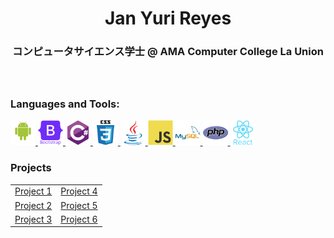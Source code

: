 <h1 align="center">Jan Yuri Reyes</h1>
<h3 align="center">コンピュータサイエンス学士 @ AMA Computer College La Union</h3>
<h3 align="left"></h3>
<p align="left">
</p>
<br>

    
<h3 align="left">Languages and Tools:</h3>
<p align="left"> <a href="https://developer.android.com" target="_blank" rel="noreferrer"> <img src="https://raw.githubusercontent.com/devicons/devicon/master/icons/android/android-original-wordmark.svg" alt="android" width="40" height="40"/> </a> <a href="https://getbootstrap.com" target="_blank" rel="noreferrer"> <img src="https://raw.githubusercontent.com/devicons/devicon/master/icons/bootstrap/bootstrap-plain-wordmark.svg" alt="bootstrap" width="40" height="40"/> </a> <a href="https://www.w3schools.com/cs/" target="_blank" rel="noreferrer"> <img src="https://raw.githubusercontent.com/devicons/devicon/master/icons/csharp/csharp-original.svg" alt="csharp" width="40" height="40"/> </a> <a href="https://www.w3schools.com/css/" target="_blank" rel="noreferrer"> <img src="https://raw.githubusercontent.com/devicons/devicon/master/icons/css3/css3-original-wordmark.svg" alt="css3" width="40" height="40"/> </a> <a href="https://www.java.com" target="_blank" rel="noreferrer"> <img src="https://raw.githubusercontent.com/devicons/devicon/master/icons/java/java-original.svg" alt="java" width="40" height="40"/> </a> <a href="https://developer.mozilla.org/en-US/docs/Web/JavaScript" target="_blank" rel="noreferrer"> <img src="https://raw.githubusercontent.com/devicons/devicon/master/icons/javascript/javascript-original.svg" alt="javascript" width="40" height="40"/> </a> <a href="https://www.mysql.com/" target="_blank" rel="noreferrer"> <img src="https://raw.githubusercontent.com/devicons/devicon/master/icons/mysql/mysql-original-wordmark.svg" alt="mysql" width="40" height="40"/> </a> <a href="https://www.php.net" target="_blank" rel="noreferrer"> <img src="https://raw.githubusercontent.com/devicons/devicon/master/icons/php/php-original.svg" alt="php" width="40" height="40"/> </a> <a href="https://reactjs.org/" target="_blank" rel="noreferrer"> <img src="https://raw.githubusercontent.com/devicons/devicon/master/icons/react/react-original-wordmark.svg" alt="react" width="40" height="40"/> </a> </p>
    
<h3 align="left">Projects</h3>

<table>
  <tr>
    <td><a href="https://link-to-project1.com" target="_blank">Project 1</a></td>
    <td><a href="https://link-to-project4.com" target="_blank">Project 4</a></td>
  </tr>
  <tr>
    <td><a href="https://link-to-project2.com" target="_blank">Project 2</a></td>
    <td><a href="https://link-to-project5.com" target="_blank">Project 5</a></td>
  </tr>
  <tr>
    <td><a href="https://link-to-project3.com" target="_blank">Project 3</a></td>
    <td><a href="https://link-to-project6.com" target="_blank">Project 6</a></td>
  </tr>
</table>
